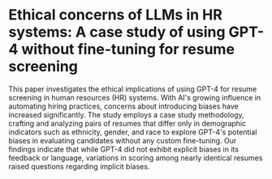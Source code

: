 # Ethical concerns of LLMs in HR systems:  A case study of using GPT-4 without fine-tuning for resume screening
This paper investigates the ethical implications of using GPT-4 for resume screening in human resources (HR) systems. With AI's growing influence in automating hiring practices, concerns about introducing biases have increased significantly. The study employs a case study methodology, crafting and analyzing pairs of resumes that differ only in demographic indicators such as ethnicity, gender, and race to explore GPT-4's potential biases in evaluating candidates without any custom fine-tuning. Our findings indicate that while GPT-4 did not exhibit explicit biases in its feedback or language, variations in scoring among nearly identical resumes raised questions regarding implicit biases.
